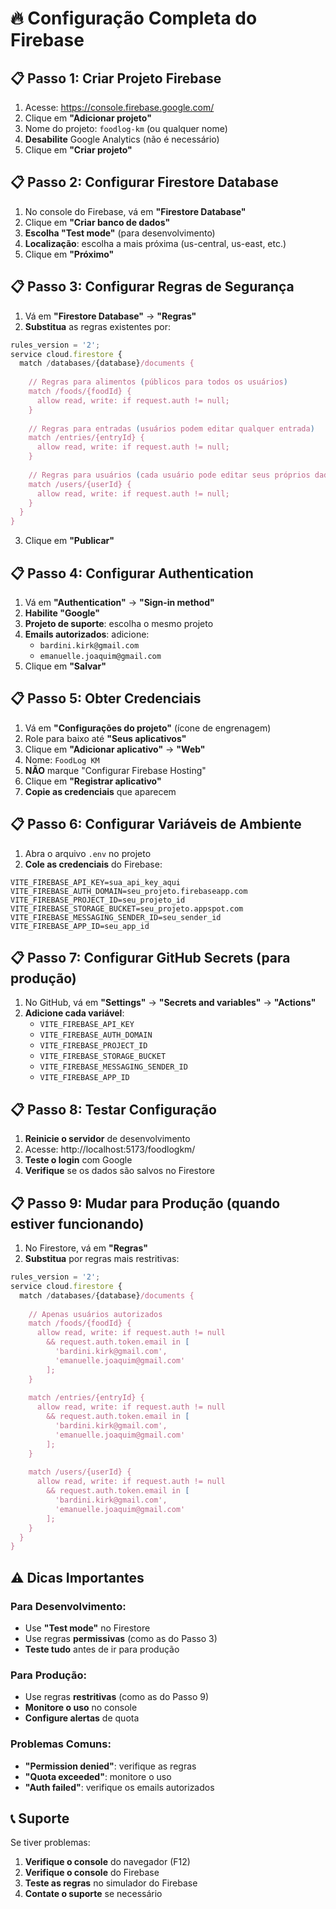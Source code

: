 # 🔥 Configuração Completa do Firebase

## 📋 **Passo 1: Criar Projeto Firebase**

1. Acesse: https://console.firebase.google.com/
2. Clique em **"Adicionar projeto"**
3. Nome do projeto: `foodlog-km` (ou qualquer nome)
4. **Desabilite** Google Analytics (não é necessário)
5. Clique em **"Criar projeto"**

## 📋 **Passo 2: Configurar Firestore Database**

1. No console do Firebase, vá em **"Firestore Database"**
2. Clique em **"Criar banco de dados"**
3. **Escolha "Test mode"** (para desenvolvimento)
4. **Localização**: escolha a mais próxima (us-central, us-east, etc.)
5. Clique em **"Próximo"**

## 📋 **Passo 3: Configurar Regras de Segurança**

1. Vá em **"Firestore Database"** → **"Regras"**
2. **Substitua** as regras existentes por:

```javascript
rules_version = '2';
service cloud.firestore {
  match /databases/{database}/documents {
    
    // Regras para alimentos (públicos para todos os usuários)
    match /foods/{foodId} {
      allow read, write: if request.auth != null;
    }
    
    // Regras para entradas (usuários podem editar qualquer entrada)
    match /entries/{entryId} {
      allow read, write: if request.auth != null;
    }
    
    // Regras para usuários (cada usuário pode editar seus próprios dados)
    match /users/{userId} {
      allow read, write: if request.auth != null;
    }
  }
}
```

3. Clique em **"Publicar"**

## 📋 **Passo 4: Configurar Authentication**

1. Vá em **"Authentication"** → **"Sign-in method"**
2. **Habilite "Google"**
3. **Projeto de suporte**: escolha o mesmo projeto
4. **Emails autorizados**: adicione:
   - `bardini.kirk@gmail.com`
   - `emanuelle.joaquim@gmail.com`
5. Clique em **"Salvar"**

## 📋 **Passo 5: Obter Credenciais**

1. Vá em **"Configurações do projeto"** (ícone de engrenagem)
2. Role para baixo até **"Seus aplicativos"**
3. Clique em **"Adicionar aplicativo"** → **"Web"**
4. Nome: `FoodLog KM`
5. **NÃO** marque "Configurar Firebase Hosting"
6. Clique em **"Registrar aplicativo"**
7. **Copie as credenciais** que aparecem

## 📋 **Passo 6: Configurar Variáveis de Ambiente**

1. Abra o arquivo `.env` no projeto
2. **Cole as credenciais** do Firebase:

```env
VITE_FIREBASE_API_KEY=sua_api_key_aqui
VITE_FIREBASE_AUTH_DOMAIN=seu_projeto.firebaseapp.com
VITE_FIREBASE_PROJECT_ID=seu_projeto_id
VITE_FIREBASE_STORAGE_BUCKET=seu_projeto.appspot.com
VITE_FIREBASE_MESSAGING_SENDER_ID=seu_sender_id
VITE_FIREBASE_APP_ID=seu_app_id
```

## 📋 **Passo 7: Configurar GitHub Secrets (para produção)**

1. No GitHub, vá em **"Settings"** → **"Secrets and variables"** → **"Actions"**
2. **Adicione cada variável**:
   - `VITE_FIREBASE_API_KEY`
   - `VITE_FIREBASE_AUTH_DOMAIN`
   - `VITE_FIREBASE_PROJECT_ID`
   - `VITE_FIREBASE_STORAGE_BUCKET`
   - `VITE_FIREBASE_MESSAGING_SENDER_ID`
   - `VITE_FIREBASE_APP_ID`

## 📋 **Passo 8: Testar Configuração**

1. **Reinicie o servidor** de desenvolvimento
2. Acesse: http://localhost:5173/foodlogkm/
3. **Teste o login** com Google
4. **Verifique** se os dados são salvos no Firestore

## 📋 **Passo 9: Mudar para Produção (quando estiver funcionando)**

1. No Firestore, vá em **"Regras"**
2. **Substitua** por regras mais restritivas:

```javascript
rules_version = '2';
service cloud.firestore {
  match /databases/{database}/documents {
    
    // Apenas usuários autorizados
    match /foods/{foodId} {
      allow read, write: if request.auth != null 
        && request.auth.token.email in [
          'bardini.kirk@gmail.com',
          'emanuelle.joaquim@gmail.com'
        ];
    }
    
    match /entries/{entryId} {
      allow read, write: if request.auth != null 
        && request.auth.token.email in [
          'bardini.kirk@gmail.com',
          'emanuelle.joaquim@gmail.com'
        ];
    }
    
    match /users/{userId} {
      allow read, write: if request.auth != null 
        && request.auth.token.email in [
          'bardini.kirk@gmail.com',
          'emanuelle.joaquim@gmail.com'
        ];
    }
  }
}
```

## ⚠️ **Dicas Importantes**

### **Para Desenvolvimento:**
- Use **"Test mode"** no Firestore
- Use regras **permissivas** (como as do Passo 3)
- **Teste tudo** antes de ir para produção

### **Para Produção:**
- Use regras **restritivas** (como as do Passo 9)
- **Monitore o uso** no console
- **Configure alertas** de quota

### **Problemas Comuns:**
- **"Permission denied"**: verifique as regras
- **"Quota exceeded"**: monitore o uso
- **"Auth failed"**: verifique os emails autorizados

## 📞 **Suporte**

Se tiver problemas:
1. **Verifique o console** do navegador (F12)
2. **Verifique o console** do Firebase
3. **Teste as regras** no simulador do Firebase
4. **Contate o suporte** se necessário

